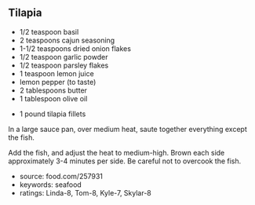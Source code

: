 Tilapia
-------

- 1/2 teaspoon basil
- 2 teaspoons cajun seasoning
- 1-1/2 teaspoons dried onion flakes
- 1/2 teaspoon garlic powder
- 1/2 teaspoon parsley flakes
- 1 teaspoon lemon juice
- lemon pepper (to taste)
- 2 tablespoons butter
- 1 tablespoon olive oil
<!-- -->
- 1 pound tilapia fillets

In a large sauce pan, over medium heat, saute together everything
except the fish.

Add the fish, and adjust the heat to medium-high.  Brown each side
approximately 3-4 minutes per side.  Be careful not to overcook the
fish.

- source: food.com/257931
- keywords: seafood
- ratings: Linda-8, Tom-8, Kyle-7, Skylar-8
